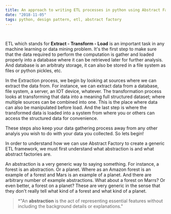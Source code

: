 ```yaml
---
title: An approach to writing ETL processes in python using Abstract Factory
date: "2018-11-05"
tags: python, design pattern, etl, abstract factory
---
```


<br>

ETL which stands for <strong>Extract - Transform - Load</strong> is an important task in any machine learning or data mining problem. It's the first step to make sure that the data required to perform the computation is gather and loaded properly into a database where it can be retrieved later for further analysis. And database is an arbitraty storage, it can also be stored in a file system as files or python pickles, etc. 

In the Extraction process, we begin by looking at sources where we can extract the data from. For instance, we can extract data from a database, file system, a server, an IOT device, whatever. The transformation process looks at transforming that data into a meaning full structured dataset; where multiple sources can be combined into one. This is the place where data can also be manipulated before load. And the last step is where the transformed data is loaded into a system from where you or others can access the structured data for convenience. 

These steps also keep your data gathering process away from any other analyis you wish to do with your data you collected. So lets begin!

In order to understand how we can use Abstract Factory to create a generic ETL framework, we must first understand what abstraction is and what abstract factories are. 

An abstraction is a very generic way to saying something. For instance, a forest is an abstraction. Or a planet. Where as an Amazon forest is an example of a forest and Mars is an example of a planet. And there are arbitrary number of example abstractions. What about a forest on Marrs? Or even better, a forest on a planet? These are very generic in the sense that they don't really tell what kind of a forest and what kind of a planet.

> *"An <strong> abstraction</strong> is the act of representing essential features without including the background details or explanations."